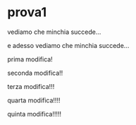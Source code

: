 # prova1

vediamo che minchia succede...

e adesso vediamo che minchia succede...

prima modifica!

seconda modifica!!

terza modifica!!!

quarta modifica!!!!

quinta modifica!!!!!
